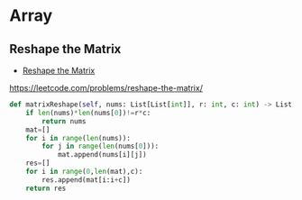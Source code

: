 # Array

## Reshape the Matrix

+ [Reshape the Matrix](#reshape-the-matrix)

https://leetcode.com/problems/reshape-the-matrix/

``` python
def matrixReshape(self, nums: List[List[int]], r: int, c: int) -> List[List[int]]:
    if len(nums)*len(nums[0])!=r*c:
        return nums
    mat=[]
    for i in range(len(nums)):
        for j in range(len(nums[0])):
            mat.append(nums[i][j])
    res=[]
    for i in range(0,len(mat),c):
        res.append(mat[i:i+c])
    return res
```